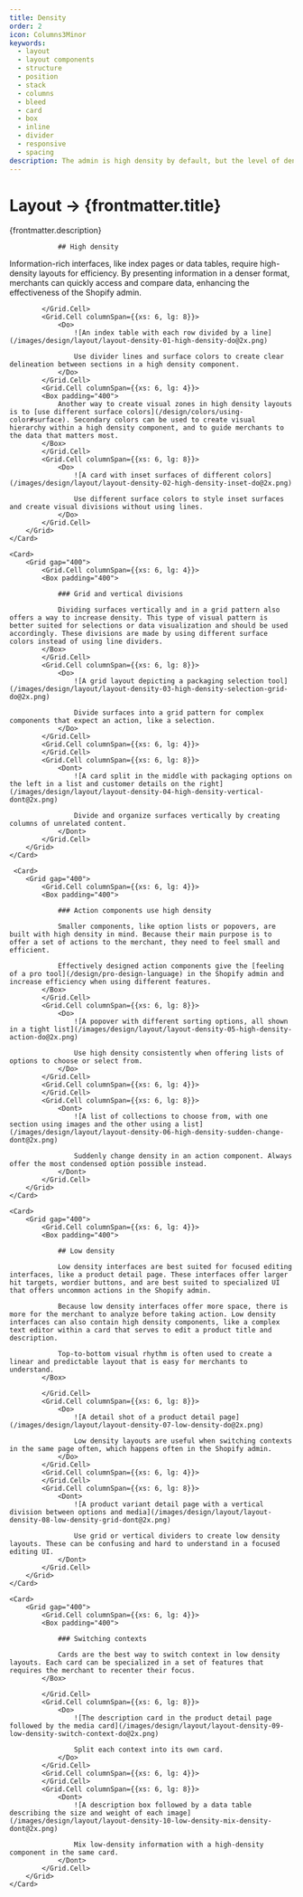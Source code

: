 ```yaml
---
title: Density
order: 2
icon: Columns3Minor
keywords:
  - layout
  - layout components
  - structure
  - position
  - stack
  - columns
  - bleed
  - card
  - box
  - inline
  - divider
  - responsive
  - spacing
description: The admin is high density by default, but the level of density can range depending on the merchant's task.
---
```


# Layout &rarr; {frontmatter.title}

<Lede>{frontmatter.description}</Lede>

<Subnav />

<Stack gap="800">
    <Card>
        <Grid gap="400">
            <Grid.Cell columnSpan={{xs: 6, lg: 4}}>
            <Box padding="400">

                ## High density

Information-rich interfaces, like index pages or data tables, require high-density layouts for efficiency. By presenting information in a denser format, merchants can quickly access and compare data, enhancing the effectiveness of the Shopify admin.

</Box>

            </Grid.Cell>
            <Grid.Cell columnSpan={{xs: 6, lg: 8}}>
                <Do>
                    ![An index table with each row divided by a line](/images/design/layout/layout-density-01-high-density-do@2x.png)

                    Use divider lines and surface colors to create clear delineation between sections in a high density component.
                </Do>
            </Grid.Cell>
            <Grid.Cell columnSpan={{xs: 6, lg: 4}}>
            <Box padding="400">
                Another way to create visual zones in high density layouts is to [use different surface colors](/design/colors/using-color#surface). Secondary colors can be used to create visual hierarchy within a high density component, and to guide merchants to the data that matters most.
            </Box>
            </Grid.Cell>
            <Grid.Cell columnSpan={{xs: 6, lg: 8}}>
                <Do>
                    ![A card with inset surfaces of different colors](/images/design/layout/layout-density-02-high-density-inset-do@2x.png)

                    Use different surface colors to style inset surfaces and create visual divisions without using lines.
                </Do>
            </Grid.Cell>
        </Grid>
    </Card>

    <Card>
        <Grid gap="400">
            <Grid.Cell columnSpan={{xs: 6, lg: 4}}>
            <Box padding="400">

                ### Grid and vertical divisions

                Dividing surfaces vertically and in a grid pattern also offers a way to increase density. This type of visual pattern is better suited for selections or data visualization and should be used accordingly. These divisions are made by using different surface colors instead of using line dividers.
            </Box>
            </Grid.Cell>
            <Grid.Cell columnSpan={{xs: 6, lg: 8}}>
                <Do>
                    ![A grid layout depicting a packaging selection tool](/images/design/layout/layout-density-03-high-density-selection-grid-do@2x.png)

                    Divide surfaces into a grid pattern for complex components that expect an action, like a selection.
                </Do>
            </Grid.Cell>
            <Grid.Cell columnSpan={{xs: 6, lg: 4}}>
            </Grid.Cell>
            <Grid.Cell columnSpan={{xs: 6, lg: 8}}>
                <Dont>
                    ![A card split in the middle with packaging options on the left in a list and customer details on the right](/images/design/layout/layout-density-04-high-density-vertical-dont@2x.png)

                    Divide and organize surfaces vertically by creating columns of unrelated content.
                </Dont>
            </Grid.Cell>
        </Grid>
    </Card>

     <Card>
        <Grid gap="400">
            <Grid.Cell columnSpan={{xs: 6, lg: 4}}>
            <Box padding="400">

                ### Action components use high density

                Smaller components, like option lists or popovers, are built with high density in mind. Because their main purpose is to offer a set of actions to the merchant, they need to feel small and efficient.

                Effectively designed action components give the [feeling of a pro tool](/design/pro-design-language) in the Shopify admin and increase efficiency when using different features.
            </Box>
            </Grid.Cell>
            <Grid.Cell columnSpan={{xs: 6, lg: 8}}>
                <Do>
                    ![A popover with different sorting options, all shown in a tight list](/images/design/layout/layout-density-05-high-density-action-do@2x.png)

                    Use high density consistently when offering lists of options to choose or select from.
                </Do>
            </Grid.Cell>
            <Grid.Cell columnSpan={{xs: 6, lg: 4}}>
            </Grid.Cell>
            <Grid.Cell columnSpan={{xs: 6, lg: 8}}>
                <Dont>
                    ![A list of collections to choose from, with one section using images and the other using a list](/images/design/layout/layout-density-06-high-density-sudden-change-dont@2x.png)

                    Suddenly change density in an action component. Always offer the most condensed option possible instead.
                </Dont>
            </Grid.Cell>
        </Grid>
    </Card>

    <Card>
        <Grid gap="400">
            <Grid.Cell columnSpan={{xs: 6, lg: 4}}>
            <Box padding="400">

                ## Low density

                Low density interfaces are best suited for focused editing interfaces, like a product detail page. These interfaces offer larger hit targets, wordier buttons, and are best suited to specialized UI that offers uncommon actions in the Shopify admin.

                Because low density interfaces offer more space, there is more for the merchant to analyze before taking action. Low density interfaces can also contain high density components, like a complex text editor within a card that serves to edit a product title and description.

                Top-to-bottom visual rhythm is often used to create a linear and predictable layout that is easy for merchants to understand.
            </Box>

            </Grid.Cell>
            <Grid.Cell columnSpan={{xs: 6, lg: 8}}>
                <Do>
                    ![A detail shot of a product detail page](/images/design/layout/layout-density-07-low-density-do@2x.png)

                    Low density layouts are useful when switching contexts in the same page often, which happens often in the Shopify admin.
                </Do>
            </Grid.Cell>
            <Grid.Cell columnSpan={{xs: 6, lg: 4}}>
            </Grid.Cell>
            <Grid.Cell columnSpan={{xs: 6, lg: 8}}>
                <Dont>
                    ![A product variant detail page with a vertical division between options and media](/images/design/layout/layout-density-08-low-density-grid-dont@2x.png)

                    Use grid or vertical dividers to create low density layouts. These can be confusing and hard to understand in a focused editing UI.
                </Dont>
            </Grid.Cell>
        </Grid>
    </Card>

    <Card>
        <Grid gap="400">
            <Grid.Cell columnSpan={{xs: 6, lg: 4}}>
            <Box padding="400">

                ### Switching contexts

                Cards are the best way to switch context in low density layouts. Each card can be specialized in a set of features that requires the merchant to recenter their focus.
            </Box>

            </Grid.Cell>
            <Grid.Cell columnSpan={{xs: 6, lg: 8}}>
                <Do>
                    ![The description card in the product detail page followed by the media card](/images/design/layout/layout-density-09-low-density-switch-context-do@2x.png)

                    Split each context into its own card.
                </Do>
            </Grid.Cell>
            <Grid.Cell columnSpan={{xs: 6, lg: 4}}>
            </Grid.Cell>
            <Grid.Cell columnSpan={{xs: 6, lg: 8}}>
                <Dont>
                    ![A description box followed by a data table describing the size and weight of each image](/images/design/layout/layout-density-10-low-density-mix-density-dont@2x.png)

                    Mix low-density information with a high-density component in the same card.
                </Dont>
            </Grid.Cell>
        </Grid>
    </Card>

</Stack>

